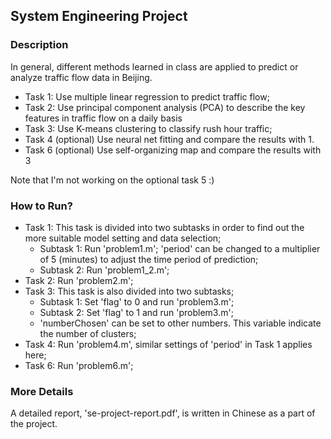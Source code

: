 ## System Engineering Project ###

### Description

In general, different methods learned in class are applied to predict or analyze traffic flow data in Beijing.

- Task 1: Use multiple linear regression to predict traffic flow; 
- Task 2: Use principal component analysis (PCA) to describe the key features in traffic flow on a daily basis
- Task 3: Use K-means clustering to classify rush hour traffic; 
- Task 4 (optional) Use neural net fitting and compare the results with 1.
- Task 6 (optional) Use self-organizing map and compare the results with 3

Note that I'm not working on the optional task 5 :)

### How to Run?
- Task 1: This task is divided into two subtasks in order to find out the more suitable model setting and data selection;
    - Subtask 1: Run 'problem1.m'; 'period' can be changed to a multiplier of 5 (minutes) to adjust the time period of prediction;
    - Subtask 2: Run 'problem1_2.m';
- Task 2: Run 'problem2.m';
- Task 3: This task is also divided into two subtasks;
    - Subtask 1: Set 'flag' to 0 and run 'problem3.m';
    - Subtask 2: Set 'flag' to 1 and run 'problem3.m';
    - 'numberChosen' can be set to other numbers. This variable indicate the number of clusters;
- Task 4: Run 'problem4.m', similar settings of 'period' in Task 1 applies here;
- Task 6: Run 'problem6.m';

### More Details
A detailed report, 'se-project-report.pdf', is written in Chinese as a part of the project.
